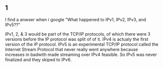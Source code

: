 ## 1
I find a anwser when i google "What happened to IPv1, IPv2, IPv3, and IPv5??"

IPv1, 2, & 3 would be part of the TCP/IP protocols, of which there were 3 versions before the IP protocol was split of of it. IPv4 is actualy the first version of the IP protocol. IPv5 is an experimental TCP/IP protocol called the Internet Stream Protocol that never really went anywhere because increases in badwith made streaming over IPv4 feasible. So IPv5 was never finalized and they skiped to IPv6. 
